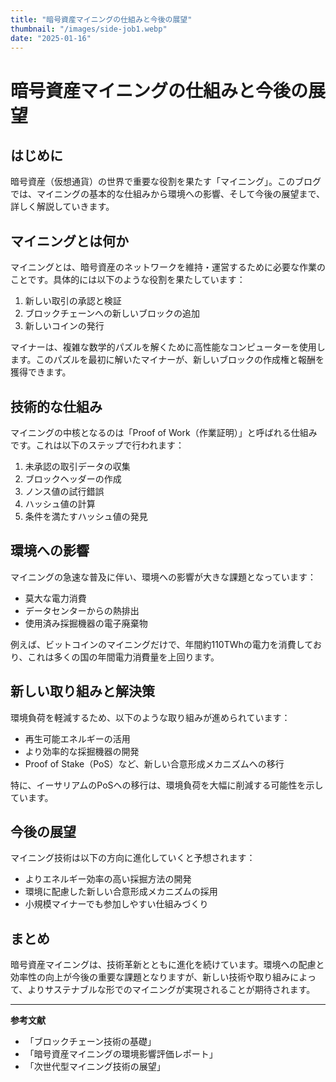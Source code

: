 ```yaml
---
title: "暗号資産マイニングの仕組みと今後の展望"
thumbnail: "/images/side-job1.webp"
date: "2025-01-16"
---
```


# 暗号資産マイニングの仕組みと今後の展望

## はじめに

暗号資産（仮想通貨）の世界で重要な役割を果たす「マイニング」。このブログでは、マイニングの基本的な仕組みから環境への影響、そして今後の展望まで、詳しく解説していきます。

## マイニングとは何か

マイニングとは、暗号資産のネットワークを維持・運営するために必要な作業のことです。具体的には以下のような役割を果たしています：

1. 新しい取引の承認と検証
2. ブロックチェーンへの新しいブロックの追加
3. 新しいコインの発行

マイナーは、複雑な数学的パズルを解くために高性能なコンピューターを使用します。このパズルを最初に解いたマイナーが、新しいブロックの作成権と報酬を獲得できます。

## 技術的な仕組み

マイニングの中核となるのは「Proof of Work（作業証明）」と呼ばれる仕組みです。これは以下のステップで行われます：

1. 未承認の取引データの収集
2. ブロックヘッダーの作成
3. ノンス値の試行錯誤
4. ハッシュ値の計算
5. 条件を満たすハッシュ値の発見

## 環境への影響

マイニングの急速な普及に伴い、環境への影響が大きな課題となっています：

- 莫大な電力消費
- データセンターからの熱排出
- 使用済み採掘機器の電子廃棄物

例えば、ビットコインのマイニングだけで、年間約110TWhの電力を消費しており、これは多くの国の年間電力消費量を上回ります。

## 新しい取り組みと解決策

環境負荷を軽減するため、以下のような取り組みが進められています：

- 再生可能エネルギーの活用
- より効率的な採掘機器の開発
- Proof of Stake（PoS）など、新しい合意形成メカニズムへの移行

特に、イーサリアムのPoSへの移行は、環境負荷を大幅に削減する可能性を示しています。

## 今後の展望

マイニング技術は以下の方向に進化していくと予想されます：

- よりエネルギー効率の高い採掘方法の開発
- 環境に配慮した新しい合意形成メカニズムの採用
- 小規模マイナーでも参加しやすい仕組みづくり

## まとめ

暗号資産マイニングは、技術革新とともに進化を続けています。環境への配慮と効率性の向上が今後の重要な課題となりますが、新しい技術や取り組みによって、よりサステナブルな形でのマイニングが実現されることが期待されます。

---

**参考文献**
- 「ブロックチェーン技術の基礎」
- 「暗号資産マイニングの環境影響評価レポート」
- 「次世代型マイニング技術の展望」
